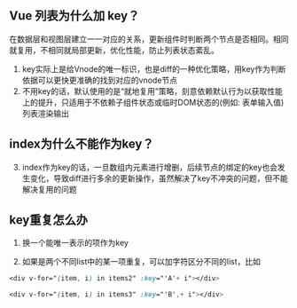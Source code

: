 ## Vue 列表为什么加 key？
在数据层和视图层建立一一对应的关系，更新组件时判断两个节点是否相同。相同就复用，不相同就局部更新，优化性能，防止列表状态紊乱。
1. key实际上是给Vnode的唯一标识，也是diff的一种优化策略，用key作为判断依据可以更快更准确的找到对应的vnode节点
2. 不用key的话，默认使用的是“就地复用”策略，刻意依赖默认行为以获取性能上的提升，只适用于不依赖子组件状态或临时DOM状态的(例如: 表单输入值)列表渲染输出

## index为什么不能作为key？
3. index作为key的话，一旦数组内元素进行增删，后续节点的绑定的key也会发生变化，导致diff进行多余的更新操作，虽然解决了key不冲突的问题，但不能解决复用的问题

## key重复怎么办
1. 换一个能唯一表示的项作为key

2. 如果是两个不同list中的某一项重复，可以加字符区分不同的list，比如
```css
<div v-for="(item, i) in items2" :key="'A'+ i"></div>

<div v-for="(item, i) in items3" :key="'B',+ i"></div>
```